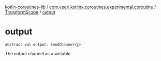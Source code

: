 [kotlin-coroutines-lib](../../index.md) / [com.vperi.kotlinx.coroutines.experimental.coroutine](../index.md) / [TransformScope](index.md) / [output](./output.md)

# output

`abstract val output: SendChannel<`[`V`](index.md#V)`>`

The output channel as a writable

